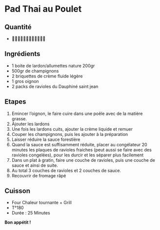 # Pad Thai au Poulet

## Quantité

* :raising_hand_man::raising_hand_man::raising_hand_man::raising_hand_man::raising_hand_man::raising_hand_man:

## Ingrédients

* 1 boite de lardon/allumettes nature 200gr 
* 500gr de champignons 
* 2 briquettes de crème fluide légère 
* 1 gros oignon 
* 2 packs de ravioles du Dauphiné saint jean 

## Etapes 

1. Emincer l’oignon, le faire cuire dans une poêle avec de la matière grasse.
1. Ajouter les lardons
1. Une fois les lardons cuits, ajouter la crème liquide et remuer
1. Couper les champignons, puis les ajouter à la préparation
1. Laisser réduire la sauce forestière 
1. Quand la sauce est suffisamment réduite, placer au congélateur 20 minutes les plaques de ravioles fraiches (peut aussi se faire avec des ravioles congelées), pour les durcir et les séparer plus facilement 
1. Dans un plat à gratin, faire une couche de ravioles, puis une couche de sauce et ainsi de suite. 
1. Au total 3 couches de ravioles et 2 couches de sauce. 
1. Recouvrir de fromage râpé 


## Cuisson 
* Four Chaleur tournante + Grill 
* T°180
* Durée : 25 Minutes


 **Bon appétit !**